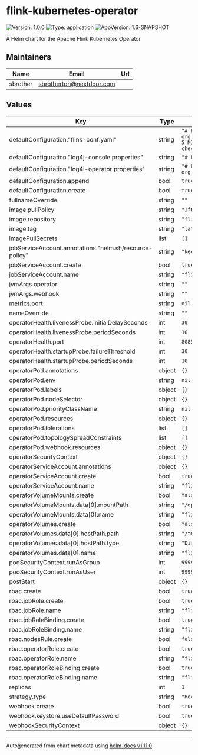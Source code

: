 # flink-kubernetes-operator

![Version: 1.0.0](https://img.shields.io/badge/Version-1.0.0-informational?style=flat-square) ![Type: application](https://img.shields.io/badge/Type-application-informational?style=flat-square) ![AppVersion: 1.6-SNAPSHOT](https://img.shields.io/badge/AppVersion-1.6--SNAPSHOT-informational?style=flat-square)

A Helm chart for the Apache Flink Kubernetes Operator

## Maintainers

| Name | Email | Url |
| ---- | ------ | --- |
| sbrother | <sbrotherton@nextdoor.com> |  |

## Values

| Key | Type | Default | Description |
|-----|------|---------|-------------|
| defaultConfiguration."flink-conf.yaml" | string | `"# Flink Config Overrides\nkubernetes.operator.metrics.reporter.slf4j.factory.class: org.apache.flink.metrics.slf4j.Slf4jReporterFactory\nkubernetes.operator.metrics.reporter.slf4j.interval: 5 MINUTE\n\nkubernetes.operator.reconcile.interval: 15 s\nkubernetes.operator.observer.progress-check.interval: 5 s\n"` |  |
| defaultConfiguration."log4j-console.properties" | string | `"# Flink Deployment Logging Overrides\n# rootLogger.level = DEBUG\n\n"` |  |
| defaultConfiguration."log4j-operator.properties" | string | `"# Flink Operator Logging Overrides\n# rootLogger.level = DEBUG\n# logger.operator.name= org.apache.flink.kubernetes.operator\n# logger.operator.level = DEBUG\n"` |  |
| defaultConfiguration.append | bool | `true` |  |
| defaultConfiguration.create | bool | `true` |  |
| fullnameOverride | string | `""` |  |
| image.pullPolicy | string | `"IfNotPresent"` |  |
| image.repository | string | `"flink-kubernetes-operator"` |  |
| image.tag | string | `"latest"` |  |
| imagePullSecrets | list | `[]` |  |
| jobServiceAccount.annotations."helm.sh/resource-policy" | string | `"keep"` |  |
| jobServiceAccount.create | bool | `true` |  |
| jobServiceAccount.name | string | `"flink"` |  |
| jvmArgs.operator | string | `""` |  |
| jvmArgs.webhook | string | `""` |  |
| metrics.port | string | `nil` |  |
| nameOverride | string | `""` |  |
| operatorHealth.livenessProbe.initialDelaySeconds | int | `30` |  |
| operatorHealth.livenessProbe.periodSeconds | int | `10` |  |
| operatorHealth.port | int | `8085` |  |
| operatorHealth.startupProbe.failureThreshold | int | `30` |  |
| operatorHealth.startupProbe.periodSeconds | int | `10` |  |
| operatorPod.annotations | object | `{}` |  |
| operatorPod.env | string | `nil` |  |
| operatorPod.labels | object | `{}` |  |
| operatorPod.nodeSelector | object | `{}` |  |
| operatorPod.priorityClassName | string | `nil` |  |
| operatorPod.resources | object | `{}` |  |
| operatorPod.tolerations | list | `[]` |  |
| operatorPod.topologySpreadConstraints | list | `[]` |  |
| operatorPod.webhook.resources | object | `{}` |  |
| operatorSecurityContext | object | `{}` |  |
| operatorServiceAccount.annotations | object | `{}` |  |
| operatorServiceAccount.create | bool | `true` |  |
| operatorServiceAccount.name | string | `"flink-operator"` |  |
| operatorVolumeMounts.create | bool | `false` |  |
| operatorVolumeMounts.data[0].mountPath | string | `"/opt/flink/artifacts"` |  |
| operatorVolumeMounts.data[0].name | string | `"flink-artifacts"` |  |
| operatorVolumes.create | bool | `false` |  |
| operatorVolumes.data[0].hostPath.path | string | `"/tmp/flink/artifacts"` |  |
| operatorVolumes.data[0].hostPath.type | string | `"DirectoryOrCreate"` |  |
| operatorVolumes.data[0].name | string | `"flink-artifacts"` |  |
| podSecurityContext.runAsGroup | int | `9999` |  |
| podSecurityContext.runAsUser | int | `9999` |  |
| postStart | object | `{}` |  |
| rbac.create | bool | `true` |  |
| rbac.jobRole.create | bool | `true` |  |
| rbac.jobRole.name | string | `"flink"` |  |
| rbac.jobRoleBinding.create | bool | `true` |  |
| rbac.jobRoleBinding.name | string | `"flink-role-binding"` |  |
| rbac.nodesRule.create | bool | `false` |  |
| rbac.operatorRole.create | bool | `true` |  |
| rbac.operatorRole.name | string | `"flink-operator"` |  |
| rbac.operatorRoleBinding.create | bool | `true` |  |
| rbac.operatorRoleBinding.name | string | `"flink-operator-role-binding"` |  |
| replicas | int | `1` |  |
| strategy.type | string | `"Recreate"` |  |
| webhook.create | bool | `true` |  |
| webhook.keystore.useDefaultPassword | bool | `true` |  |
| webhookSecurityContext | object | `{}` |  |

----------------------------------------------
Autogenerated from chart metadata using [helm-docs v1.11.0](https://github.com/norwoodj/helm-docs/releases/v1.11.0)
